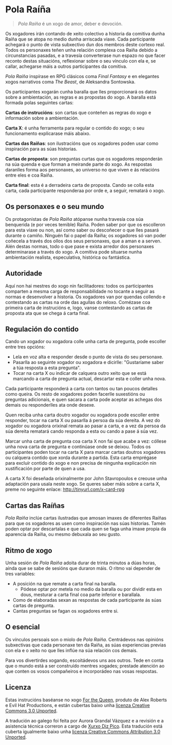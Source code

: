# Pola Raíña

> _Pola Raíña_ é un xogo de amor, deber e devoción.

Os xogadores irán contando de xeito colectivo a historia da comitiva dunha Raíña que se atopa no medio dunha arriscada viaxe. Cada participante achegará o punto de vista subxectivo dun dos membros deste cortexo real. Todos os personaxes teñen unha relación complexa coa Raíña debido a circunstancias pasadas, e a travesía converterase nun espazo no que facer reconto destas situacións, reflexionar sobre o seu vínculo con ela e, se callar, achegarse máis a outros participantes da comitiva.

_Pola Raíña_ inspírase en RPG clásicos coma _Final Fantasy_ e en elegantes xogos narrativos coma _The Beast_, de Aleksandra Sontowska.

Os participantes xogarán cunha baralla que lles proporcionará os datos sobre a ambientación, as regras e as propostas do xogo. A baralla está formada polas seguintes cartas:

**Cartas de instrucións**: son cartas que conteñen as regras do xogo e información sobre a ambientación.

**Carta X**: é unha ferramenta para regular o contido do xogo; o seu funcionamento explicarase máis abaixo.

**Cartas das Raíñas**: son ilustracións que os xogadores poden usar como inspiración para as súas historias.

**Cartas de proposta**: son preguntas curtas que os xogadores responderán na súa quenda e que forman a meirande parte do xogo. As respostas daranlles forma aos personaxes, ao universo no que viven e ás relacións entre eles e coa Raíña.

**Carta final**: esta é a derradeira carta de proposta. Cando se colla esta carta, cada participante responderaa por orde e, a seguir, rematará o xogo.

## Os personaxes e o seu mundo

Os protagonistas de _Pola Raíña_ atópanse nunha travesía coa súa benquerida (e por veces temible) Raíña. Poden saber por que os escolleron para esta viaxe ou non, así como saber ou descoñecer o que lles pasará durante o camiño. Ninguén fai o papel da Raíña; os xogadores só van poder coñecela a través dos ollos dos seus personaxes, que a aman e a serven. Alén destas normas, todo o que pase e exista arredor dos personaxes determinarase a través do xogo. A comitiva pode situarse nunha ambientación realista, especulativa, histórica ou fantástica.

## Autoridade

Aquí non hai mestres do xogo nin facilitadores: todos os participantes comparten a mesma carga de responsabilidade no tocante a seguir as normas e desenvolver a historia. Os xogadores van por quendas collendo e contestando as cartas na orde das agullas do reloxo. Comézase coa primeira carta de instrucións e, logo, vanse contestando as cartas de proposta ata que se chega á carta final.

## Regulación do contido

Cando un xogador ou xogadora colle unha carta de pregunta, pode escoller entre tres opcións:

- Lela en voz alta e responder desde o punto de vista do seu personaxe.
- Pasarlla ao seguinte xogador ou xogadora e dicirlle: "Gustaríame saber a túa resposta a esta pregunta".
- Tocar na carta X ou indicar de calquera outro xeito que se está marcando a carta de pregunta actual, descartar esta e coller unha nova.

Cada participante responderá a carta con tantos ou tan poucos detalles como queira. Os resto de xogadores poden facerlle suxestións ou preguntas adicionais, e quen sacara a carta pode aceptar as achegas dos demais ou responderlles ata onde desexe.

Quen reciba unha carta doutro xogador ou xogadora pode escoller entre responder, tocar na carta X ou pasarlla á persoa da súa dereita. A vez do xogador ou xogadora orixinal remata ao pasar a carta, e a vez da persoa da súa dereita rematará cando responda a esta ou cando a pase á súa vez.

Marcar unha carta de pregunta coa carta X non fai que acabe a vez: cóllese unha nova carta de pregunta e continúase onde se deixou. Todos os participantes poden tocar na carta X para marcar cartas doutros xogadores ou calquera contido que xorda durante a partida. Esta carta emprégase para excluír contido do xogo e non precisa de ningunha explicación nin xustificación por parte de quen a usa.

A carta X foi deseñada orixinalmente por John Stavropoulos e creouse unha adaptación para usala neste xogo. Se queres saber máis sobre a carta X, preme no seguinte enlace: http://tinyurl.com/x-card-rpg

## Cartas das Raíñas

_Pola Raíña_ inclúe cartas ilustradas que amosan imaxes de diferentes Raíñas para que os xogadores as usen como inspiración nas súas historias. Tamén poden optar por descartalas e que cada quen se faga unha imaxe propia da aparencia da Raíña, ou mesmo debuxala ao seu gusto.

## Ritmo de xogo

Unha sesión de _Pola Raíña_ adoita durar de trinta minutos a dúas horas, aínda que se sabe de sesións que duraron máis. O ritmo vai depender de tres variables:

- A posición na que remate a carta final na baralla.
  - Pódese optar por metela no medio da baralla ou por dividir esta en dous, mesturar a carta final coa parte inferior e barallala.
- Como de elaboradas sexan as respostas de cada participante ás súas cartas de pregunta.
- Cantas preguntas se fagan os xogadores entre si.

## O esencial

Os vínculos persoais son o miolo de _Pola Raíña_. Centrádevos nas opinións subxectivas que cada personaxe ten da Raíña, as súas experiencias previas con ela e o xeito no que lles inflúe na súa relación cos demais.

Para vos divertirdes xogando, escoitádevos uns aos outros. Tede en conta que o mundo está a ser construído mentres xogades; prestade atención ao que conten os vosos compañeiros e incorporádeo nas vosas respostas.

## Licenza

Estas instrucións baséanse no xogo [For the Queen](http://www.forthequeengame.com/), produto de Alex Roberts e Evil Hat Productions, e están cubertas baixo unha [licenza Creative Commons 3.0 Unported](http://creativecommons.org/licenses/by/3.0/).

A tradución ao galego foi feita por Aurora Grandal Vázquez e a revisión e a asistencia técnica correron a cargo de [Xurxo Diz Pico](http://xurxodiz.eu). Esta tradución está cuberta igualmente baixo unha [licenza Creative Commons Attribution 3.0 Unported](http://creativecommons.org/licenses/by/3.0/).
